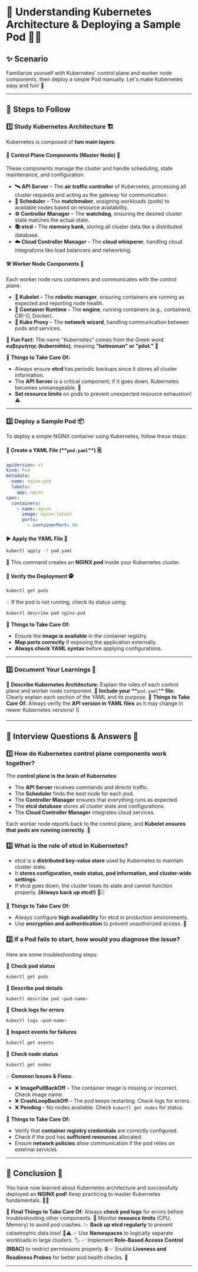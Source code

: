 # **🚀 Understanding Kubernetes Architecture & Deploying a Sample Pod 🚀💡**

## **✨ Scenario**

Familiarize yourself with Kubernetes' control plane and worker node components, then deploy a simple Pod manually. Let's make Kubernetes easy and fun! 🎉

---

## **🔹 Steps to Follow**

### **1️⃣ Study Kubernetes Architecture 🏗️**

Kubernetes is composed of **two main layers**:

#### **🧠 Control Plane Components (Master Node) 🧩**

These components manage the cluster and handle scheduling, state maintenance, and configuration.

- **🛰️ API Server** – The **air traffic controller** of Kubernetes, processing all cluster requests and acting as the gateway for communication.
- **📍 Scheduler** – The **matchmaker**, assigning workloads (pods) to available nodes based on resource availability.
- **⚙️ Controller Manager** – The **watchdog**, ensuring the desired cluster state matches the actual state.
- **📚 etcd** – The **memory bank**, storing all cluster data like a distributed database.
- **☁️ Cloud Controller Manager** – The **cloud whisperer**, handling cloud integrations like load balancers and networking.

#### **🛠️ Worker Node Components 🔧**

Each worker node runs containers and communicates with the control plane.

- **🤖 Kubelet** – The **robotic manager**, ensuring containers are running as expected and reporting node health.
- **🐳 Container Runtime** – The **engine**, running containers (e.g., containerd, CRI-O, Docker).
- **🔀 Kube Proxy** – The **network wizard**, handling communication between pods and services.

📌 **Fun Fact:** The name "Kubernetes" comes from the Greek word **κυβερνήτης (kubernētēs)**, meaning **"helmsman" or "pilot."** 🚢

📌 **Things to Take Care Of:**

- Always ensure **etcd** has periodic backups since it stores all cluster information.
- The **API Server** is a critical component; if it goes down, Kubernetes becomes unmanageable. 🚨
- **Set resource limits** on pods to prevent unexpected resource exhaustion! ⚠️

---

### **2️⃣ Deploy a Sample Pod 📦**

To deploy a simple NGINX container using Kubernetes, follow these steps:

#### **📝 Create a YAML File (\*\***`pod.yaml`\***\*) 🗒️**

```yaml
apiVersion: v1
kind: Pod
metadata:
  name: nginx-pod
  labels:
    app: nginx
spec:
  containers:
    - name: nginx
      image: nginx:latest
      ports:
        - containerPort: 80
```

#### **▶️ Apply the YAML File 🎯**

```bash
kubectl apply -f pod.yaml
```

💫 This command creates an **NGINX pod** inside your Kubernetes cluster.

#### **🔬 Verify the Deployment 🕵️**

```bash
kubectl get pods
```

💡 If the pod is not running, check its status using:

```bash
kubectl describe pod nginx-pod
```

📌 **Things to Take Care Of:**

- Ensure the **image is available** in the container registry.
- **Map ports correctly** if exposing the application externally.
- **Always check YAML syntax** before applying configurations.

---

### **3️⃣ Document Your Learnings 📖**

📌 **Describe Kubernetes Architecture:** Explain the roles of each control plane and worker node component.
📌 **Include your \*\***`pod.yaml`\***\* file:** Clearly explain each section of the YAML and its purpose.
📌 **Things to Take Care Of:** Always verify the **API version in YAML files** as it may change in newer Kubernetes versions! 🔃

---

## **💬 Interview Questions & Answers 📡**

### **1️⃣ How do Kubernetes control plane components work together?**

The **control plane is the brain of Kubernetes**:

- The **API Server** receives commands and directs traffic.
- The **Scheduler** finds the best node for each pod.
- The **Controller Manager** ensures that everything runs as expected.
- The **etcd database** stores all cluster state and configurations.
- The **Cloud Controller Manager** integrates cloud services.

Each worker node reports back to the control plane, and **Kubelet ensures that pods are running correctly**. 🚀

### **2️⃣ What is the role of etcd in Kubernetes?**

- etcd is a **distributed key-value store** used by Kubernetes to maintain cluster state.
- It **stores configuration, node status, pod information, and cluster-wide settings**.
- If etcd goes down, the cluster loses its state and cannot function properly. **(Always back up etcd!)** 🔄🗄️

📌 **Things to Take Care Of:**

- Always configure **high availability** for etcd in production environments.
- Use **encryption and authentication** to prevent unauthorized access. 🔐

### **3️⃣ If a Pod fails to start, how would you diagnose the issue?**

Here are some troubleshooting steps:

🔹 **Check pod status**

```bash
kubectl get pods
```

🔹 **Describe pod details**

```bash
kubectl describe pod <pod-name>
```

🔹 **Check logs for errors**

```bash
kubectl logs <pod-name>
```

🔹 **Inspect events for failures**

```bash
kubectl get events
```

🔹 **Check node status**

```bash
kubectl get nodes
```

💡 **Common Issues & Fixes:**

- ❌ **ImagePullBackOff** – The container image is missing or incorrect. Check image name.
- ❌ **CrashLoopBackOff** – The pod keeps restarting. Check logs for errors.
- ❌ **Pending** – No nodes available. Check `kubectl get nodes` for status.

📌 **Things to Take Care Of:**

- Verify that **container registry credentials** are correctly configured.
- Check if the pod has **sufficient resources** allocated.
- Ensure **network policies** allow communication if the pod relies on external services.

---

## **🎯 Conclusion 🎉**

You have now learned about Kubernetes architecture and successfully deployed an **NGINX pod!** Keep practicing to master Kubernetes fundamentals. 🚀💡

📌 **Final Things to Take Care Of:**
Always **check pod logs** for errors before troubleshooting other components. 🧐
Monitor **resource limits** (CPU, Memory) to avoid pod crashes. 📉
**Back up etcd regularly** to prevent catastrophic data loss! 💾⚠️
✅ Use **Namespaces** to logically separate workloads in large clusters. 🏷️
✅ Implement **Role-Based Access Control (RBAC)** to restrict permissions properly. 🔒
✅ Enable **Liveness and Readiness Probes** for better pod health checks. 🔄

---
